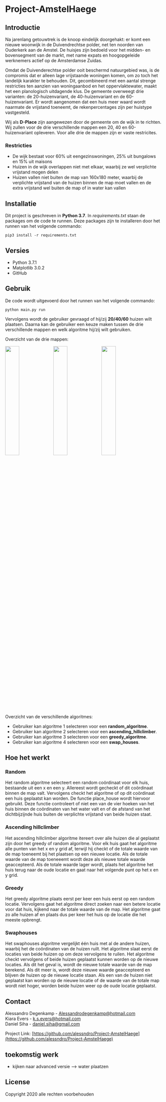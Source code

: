 # Project-AmstelHaege

## Introductie
Na jarenlang getouwtrek is de knoop eindelijk doorgehakt: er komt een nieuwe woonwijk in de Duivendrechtse polder, net ten noorden van Ouderkerk aan de Amstel. De huisjes zijn bedoeld voor het midden- en bovensegment van de markt, met name expats en hoogopgeleide werknemers actief op de Amsterdamse Zuidas.

Omdat de Duivenderechtse polder ooit beschermd natuurgebied was, is de compromis dat er alleen lage vrijstaande woningen komen, om zo toch het landelijk karakter te behouden. Dit, gecombineerd met een aantal strenge restricties ten aanzien van woningaanbod en het oppervlaktewater, maakt het een planologisch uitdagende klus. De gemeente overweegt drie varianten: de 20-huizenvariant, de 40-huizenvariant en de 60-huizenvariant. Er wordt aangenomen dat een huis meer waard wordt naarmate de vrijstand toeneemt, de rekenpercentages zijn per huistype vastgesteld.

Wij als **D-Place** zijn aangewezen door de gemeente om de wijk in te richten. Wij zullen voor de drie verschillende mappen een 20, 40 en 60-huizenvariant opleveren. Voor alle drie de mappen zijn er vaste restricites.

### Restricties
* De wijk bestaat voor 60% uit eengezinswoningen, 25% uit bungalows en 15% uit maisons
* Huizen in de wijk overlappen niet met elkaar, waarbij ze wel verplichte vrijstand mogen delen
* Huizen vallen niet buiten de map van 160x180 meter, waarbij de verplichte vrijstand van de huizen binnen de map moet vallen en de extra vrijstand wel buiten de map of in water kan vallen

## Installatie

Dit project is geschreven in **Python 3.7**.
In *requirements.txt* staan de packages om de code te runnen.
Deze packages zijn te installeren door het runnen van het volgende commando:
```
pip3 install -r requirements.txt
```

## Versies
* Python 3.7.1 
* Matplotlib 3.0.2
* GitHub

## Gebruik

De code wordt uitgevoerd door het runnen van het volgende commando:
```
python main.py run
```
Vervolgens wordt de gebruiker gevraagd of hij/zij **20/40/60** huizen wilt plaatsen. Daarna kan de gebruiker een keuze maken tussen de drie verschillende mappen en welk algoritme hij/zij wilt gebruiken.

Overzicht van de drie mappen: <br>

<img src="https://user-images.githubusercontent.com/46574470/72994312-2c706000-3df7-11ea-9711-d6041dcdca46.png" width="30%"></img> <img src="https://user-images.githubusercontent.com/46574470/72994327-31cdaa80-3df7-11ea-838b-2d978281ee4a.png" width="30%"></img> 
<img src="https://user-images.githubusercontent.com/46574470/72994319-2ed2ba00-3df7-11ea-8e52-8acb770dd803.png" width="30%"></img>




Overzicht van de verschillende algoritmes:
- Gebruiker kan algoritme 1 selecteren voor een **random_algoritme**.
- Gebruiker kan algoritme 2 selecteren voor een **ascending_hillclimber**.
- Gebruiker kan algoritme 3 selecteren voor een **greedy_algoritme**.
- Gebruiker kan algoritme 4 selecteren voor een **swap_houses**.

## Hoe het werkt

### Random
Het random algoritme selecteert een random coördinaat voor elk huis, bestaande uit een x en een y. Allereest wordt gecheckt of dit coördinaat binnen de map valt. Vervolgens checkt het algoritme of op dit coördinaat een huis geplaatst kan worden. De functie place_house wordt hiervoor gebruikt. Deze functie controleert of niet een van de vier hoeken van het huis binnen de coördinaten van het water valt en of de afstand van het dichtbijzijnde huis buiten de verplichte vrijstand van beide huizen staat.

### Ascending hillclimber
Het ascending hillclimber algoritme itereert over alle huizen die al geplaatst zijn door het greedy of random algoritme. Voor elk huis gaat het algoritme alle punten van het x en y grid af, terwijl hij checkt of de totale waarde van de map toeneemt bij het plaatsen op een nieuwe locatie. Als de totale waarde van de map toeneeemt wordt deze als nieuwe totale waarde geaccepteerd. Als de totale waarde lager wordt, plaats het algoritme het huis terug naar de oude locatie en gaat naar het volgende punt op het x en y grid.

### Greedy
Het greedy algoritme plaats eerst per keer een huis eerst op een random locatie. Vervolgens gaat het algoritme direct zoeken naar een betere locatie voor dat huis, kijkend naar de totale waarde van de map. Het algoritme gaat zo alle huizen af en plaats dus per keer het huis op de locatie die het meeste opbrengt.

### Swaphouses 
Het swaphouses algoritme vergelijkt één huis met al de andere huizen, waarbij het de coördinaten van de huizen ruilt. Het algoritme slaat eerst de locaties van beide huizen op om deze vervolgens te ruilen. Het algoritme checkt vervolgens of beide huizen geplaatst kunnen worden op de nieuwe locaties. Als dit het geval is, wordt de nieuwe totale waarde van de map berekend. Als dit meer is, wordt deze nieuwe waarde geaccepteerd en blijven de huizen op de nieuwe locatie staan. Als een van de huizen niet geplaatst kan worden op de nieuwe locatie of de waarde van de totale map wordt niet hoger, worden beide huizen weer op de oude locatie geplaatst.

## Contact

Alessandro Degenkamp - Alessandrodegenkamp@hotmail.com <br>
Kiara Evers - k.s.evers@hotmail.com <br>
Daniel Siha - daniel.siha@gmail.com <br>

Project Link: [https://github.com/alessndro/Project-AmstelHaege](https://github.com/alessndro/Project-AmstelHaege)

## toekomstig werk

- kijken naar advanced versie --> water plaatzen

## License

Copyright 2020 alle rechten voorbehouden



[image-1]:	doc/1.jpg
[image-2]:	doc/2.jpg
[image-3]:	doc/3.jpg